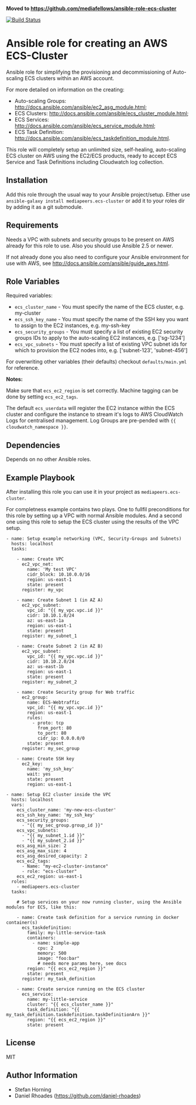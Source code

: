 **Moved to https://github.com/mediafellows/ansible-role-ecs-cluster**

[![Build Status](https://travis-ci.com/mediapeers/ansible-role-ecs-cluster.svg?branch=master)](https://travis-ci.com/mediapeers/ansible-role-ecs-cluster)

# Ansible role for creating an AWS ECS-Cluster

Ansible role for simplifying the provisioning and decommissioning of Auto-scaling ECS clusters within an AWS account.

For more detailed on information on the creating:

* Auto-scaling Groups: http://docs.ansible.com/ansible/ec2_asg_module.html;
* ECS Clusters: http://docs.ansible.com/ansible/ecs_cluster_module.html;
* ECS Services: http://docs.ansible.com/ansible/ecs_service_module.html;
* ECS Task Definition: http://docs.ansible.com/ansible/ecs_taskdefinition_module.html.

This role will completely setup an unlimited size, self-healing, auto-scaling ECS cluster on AWS using the EC2/ECS products,
ready to accept ECS Service and Task Definitions including Cloudwatch log collection.

## Installation

Add this role through the usual way to your Ansible project/setup. Either use `ansible-galaxy install mediapeers.ecs-cluster` or add it
to your roles dir by adding it as a git submodule.

## Requirements

Needs a VPC with subnets and security groups to be present on AWS already for this role to use. Also you should use Ansible 2.5 or newer.

If not already done you also need to configure your Ansible environment for use with AWS, see http://docs.ansible.com/ansible/guide_aws.html.

## Role Variables

Required variables:

* `ecs_cluster_name` - You must specify the name of the ECS cluster, e.g. my-cluster
* `ecs_ssh_key_name` - You must specify the name of the SSH key you want to assign to the EC2 instances, e.g. my-ssh-key
* `ecs_security_groups` - You must specify a list of existing EC2 security groups IDs to apply to the auto-scaling EC2 instances, e.g. ['sg-1234']
* `ecs_vpc_subnets` - You must specify a list of existing VPC subnet ids for which to provision the EC2 nodes into, e.g. ['subnet-123', 'subnet-456']

For overwriting other variables (their defaults) checkout `defaults/main.yml` for reference.

**Notes:**

Make sure that `ecs_ec2_region` is set correctly. Machine tagging can be done by setting `ecs_ec2_tags`.

The default `ecs_userdata` will register the EC2 instance within the ECS cluster and configure the instance to stream it's logs to AWS CloudWatch Logs
for centralised management. Log Groups are pre-pended with `{{ cloudwatch_namespace }}`.

## Dependencies

Depends on no other Ansible roles.

## Example Playbook

After installing this role you can use it in your project as `mediapeers.ecs-cluster`.

For completness example contains two plays. One to fullfil preconditions for this role by setting up a VPC with normal Ansible modules. And a second
one using this role to setup the ECS cluster using the results of the VPC setup.


```
- name: Setup example networking (VPC, Security-Groups and Subnets)
  hosts: localhost
  tasks:

    - name: Create VPC
      ec2_vpc_net:
        name: 'My test VPC'
        cidr_block: 10.10.0.0/16
        region: us-east-1
        state: present
      register: my_vpc

    - name: Create Subnet 1 (in AZ A)
      ec2_vpc_subnet:
        vpc_id: "{{ my_vpc.vpc.id }}"
        cidr: 10.10.1.0/24
        az: us-east-1a
        region: us-east-1
        state: present
      register: my_subnet_1

    - name: Create Subnet 2 (in AZ B)
      ec2_vpc_subnet:
        vpc_id: "{{ my_vpc.vpc.id }}"
        cidr: 10.10.2.0/24
        az: us-east-1b
        region: us-east-1
        state: present
      register: my_subnet_2

    - name: Create Security group for Web traffic
      ec2_group:
        name: ECS-Webtraffic
        vpc_id: "{{ my_vpc.vpc.id }}"
        region: us-east-1
        rules:
          - proto: tcp
            from_port: 80
            to_port: 80
            cidr_ip: 0.0.0.0/0
        state: present
      register: my_sec_group

    - name: Create SSH key
      ec2_key:
        name: 'my_ssh_key'
        wait: yes
        state: present
        region: us-east-1

- name: Setup EC2 cluster inside the VPC
  hosts: localhost
  vars:
    ecs_cluster_name: 'my-new-ecs-cluster'
    ecs_ssh_key_name: 'my_ssh_key'
    ecs_security_groups:
      - "{{ my_sec_group.group_id }}"
    ecs_vpc_subnets:
      - "{{ my_subnet_1.id }}"
      - "{{ my_subnet_2.id }}"
    ecs_asg_min_size: 2
    ecs_asg_max_size: 4
    ecs_asg_desired_capacity: 2
    ecs_ec2_tags:
      - Name: "my-ec2-cluster-instance"
      - role: "ecs-cluster"
    ecs_ec2_region: us-east-1
  roles:
    - mediapeers.ecs-cluster
  tasks:

    # Setup services on your now running cluster, using the Ansible modules for ECS, like this:

    - name: Create task definition for a service running in docker container(s)
      ecs_taskdefinition:
        family: my-little-service-task
        containers:
          - name: simple-app
            cpu: 2
            memory: 500
            image: "foo:bar"
            # needs more params here, see docs
        region: "{{ ecs_ec2_region }}"
        state: present
      register: my_task_definition

    - name: Create service running on the ECS cluster
      ecs_service:
        name: my-little-service
        cluster: "{{ ecs_cluster_name }}"
        task_definition: "{{ my_task_definition.taskdefinition.taskDefinitionArn }}"
        region: "{{ ecs_ec2_region }}"
        state: present
```

## License

MIT

## Author Information

- Stefan Horning
- Daniel Rhoades (https://github.com/daniel-rhoades)
